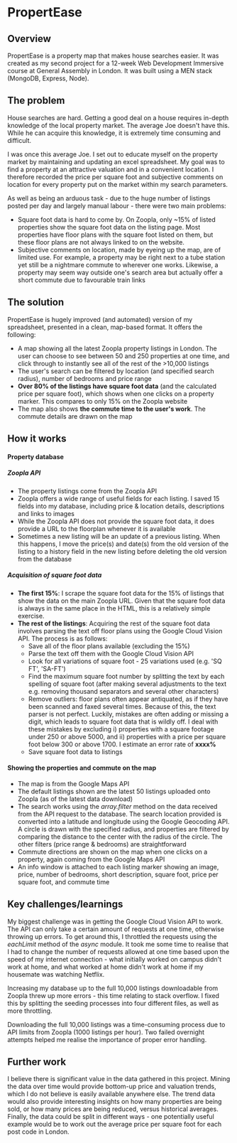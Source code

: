 # PropertEase

## Overview

PropertEase is a property map that makes house searches easier. It was created as my second project for a 12-week Web Development Immersive course at General Assembly in London. It was built using a MEN stack (MongoDB, Express, Node). 

## The problem

House searches are hard. Getting a good deal on a house requires in-depth knowledge of the local property market. The average Joe doesn't have this. While he can acquire this knowledge, it is extremely time consuming and difficult. 

I was once this average Joe. I set out to educate myself on the property market by maintaining and updating an excel spreadsheet. My goal was to find a property at an attractive valuation and in a convenient location. I therefore recorded the price per square foot and subjective comments on location for every property put on the market within my search parameters. 

As well as being an arduous task - due to the huge number of listings posted per day and largely manual labour - there were two main problems: 

- Square foot data is hard to come by. On Zoopla, only ~15% of listed properties show the square foot data on the listing page. Most properties have floor plans with the square foot listed on them, but these floor plans are not always linked to on the website.
- Subjective comments on location, made by eyeing up the map, are of limited use. For example, a property may be right next to a tube station yet still be a nightmare commute to wherever one works. Likewise, a property may seem way outside one's search area but actually offer a short commute due to favourable train links

## The solution

PropertEase is hugely improved (and automated) version of my spreadsheet, presented in a clean, map-based format. It offers the following:

- A map showing all the latest Zoopla property listings in London. The user can choose to see between 50 and 250 properties at one time, and click through to instantly see all of the rest of the >10,000 listings
- The user's search can be filtered by location (and specified search radius), number of bedrooms and price range
- **Over 80% of the listings have square foot data** (and the calculated price per square foot), which shows when one clicks on a property marker. This compares to only 15% on the Zoopla website
- The map also shows **the commute time to the user's work**. The commute details are drawn on the map

## How it works

#### Property database

##### Zoopla API
- The property listings come from the Zoopla API
- Zoopla offers a wide range of useful fields for each listing. I saved 15 fields into my database, including price & location details, descriptions and links to images
- While the Zoopla API does not provide the square foot data, it does provide a URL to the floorplan whenever it is available
- Sometimes a new listing will be an update of a previous listing. When this happens, I move the price(s) and date(s) from the old version of the listing to a history field in the new listing before deleting the old version from the database

##### Acquisition of square foot data
- **The first 15%**: I scrape the square foot data for the 15% of listings that show the data on the main Zoopla URL. Given that the square foot data is always in the same place in the HTML, this is a relatively simple exercise.
- **The rest of the listings**: Acquiring the rest of the square foot data involves parsing the text off floor plans using the Google Cloud Vision API. The process is as follows:
	- Save all of the floor plans available (excluding the 15%)
	- Parse the text off them with the Google Cloud Vision API
	- Look for all variations of square foot - 25 variations used (e.g. 'SQ FT', 'SA-FT')
	- Find the maximum square foot number by splitting the text by each spelling of square foot (after making several adjustments to the text e.g. removing thousand separators and several other characters)
	- Remove outliers: floor plans often appear antiquated, as if they have been scanned and faxed several times. Because of this, the text parser is not perfect. Luckily, mistakes are often adding or missing a digit, which leads to square foot data that is wildly off. I deal with these mistakes by excluding i) properties with a square footage under 250 or above 5000, and ii) properties with a price per square foot below 300 or above 1700. I estimate an error rate of **xxxx%**
 	- Save square foot data to listings

#### Showing the properties and commute on the map
- The map is from the Google Maps API
- The default listings shown are the latest 50 listings uploaded onto Zoopla (as of the latest data download)
- The search works using the *array.filter* method on the data received from the API request to the database. The search location provided is converted into a latitude and longitude using the Google Geocoding API. A circle is drawn with the specified radius, and properties are filtered by comparing the distance to the center with the radius of the circle. The other filters (price range & bedrooms) are straightforward
- Commute directions are shown on the map when one clicks on a property, again coming from the Google Maps API
- An info window is attached to each listing marker showing an image, price, number of bedrooms, short description, square foot, price per square foot, and commute time

## Key challenges/learnings

My biggest challenge was in getting the Google Cloud Vision API to work. The API can only take a certain amount of requests at one time, otherwise throwing up errors. To get around this, I throttled the requests using the *eachLimit* method of the *async* module. It took me some time to realise that I had to change the number of requests allowed at one time based upon the speed of my internet connection - what initially worked on campus didn't work at home, and what worked at home didn't work at home if my housemate was watching Netflix. 

Increasing my database up to the full 10,000 listings downloadable from Zoopla threw up more errors - this time relating to stack overflow. I fixed this by splitting the seeding processes into four different files, as well as more throttling. 

Downloading the full 10,000 listings was a time-consuming process due to API limits from Zoopla (1000 listings per hour). Two failed overnight attempts helped me realise the importance of proper error handling. 

## Further work

I believe there is significant value in the data gathered in this project. Mining the data over time would provide bottom-up price and valuation trends, which I do not believe is easily available anywhere else. The trend data would also provide interesting insights on how many properties are being sold, or how many prices are being reduced, versus historical averages. Finally, the data could be split in different ways - one potentially useful example would be to work out the average price per square foot for each post code in London. 








